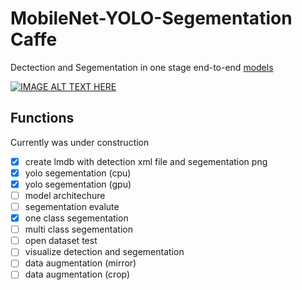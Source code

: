 # MobileNet-YOLO-Segementation Caffe

Dectection and Segementation in one stage end-to-end [models](http://ethereon.github.io/netscope/#/gist/4e0f9e4840f0cced223ee60c31772b68)

[![IMAGE ALT TEXT HERE](https://img.youtube.com/vi/rHMW8gkbe6s/0.jpg)](https://www.youtube.com/watch?v=rHMW8gkbe6s)

## Functions

Currently was under construction 

- [x] create lmdb with detection xml file and segementation png 
- [x] yolo segementation (cpu)
- [x] yolo segementation (gpu)
- [ ] model architechure
- [ ] segementation evalute
- [x] one class segementation
- [ ] multi class segementation
- [ ] open dataset test
- [ ] visualize detection and segementation
- [ ] data augmentation (mirror)
- [ ] data augmentation (crop)
